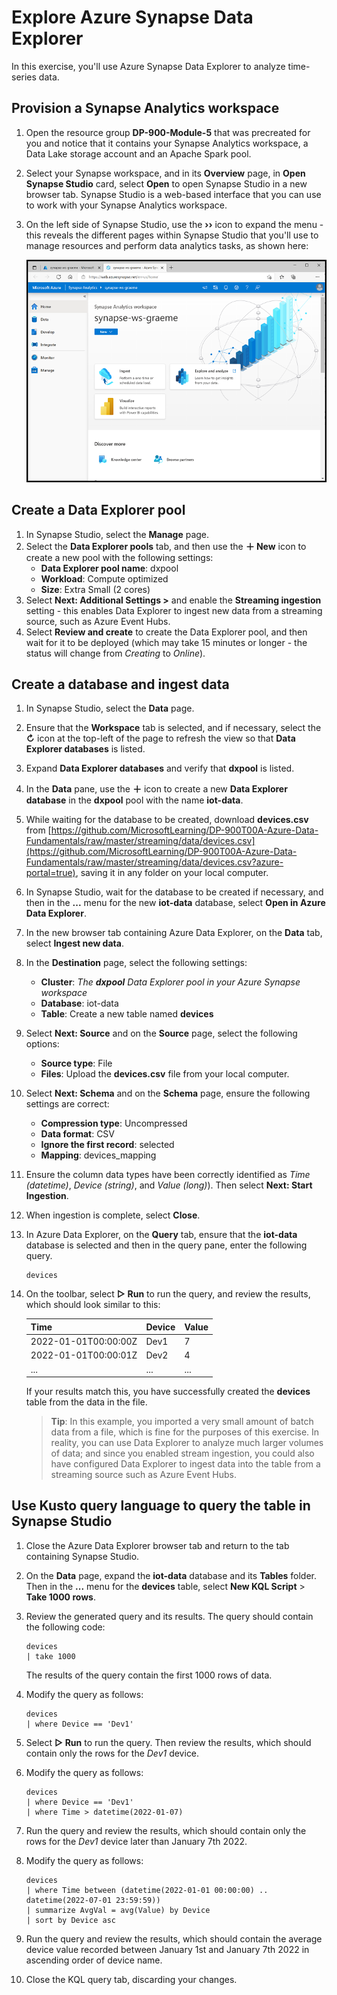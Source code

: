 
# Explore Azure Synapse Data Explorer

In this exercise, you'll use Azure Synapse Data Explorer to analyze time-series data.

## Provision a Synapse Analytics workspace

1.  Open the resource group **DP-900-Module-5**  that was precreated for you and notice that it contains your Synapse Analytics workspace, a Data Lake storage account and an Apache Spark pool.
    
2.  Select your Synapse workspace, and in its  **Overview**  page, in  **Open Synapse Studio**  card, select  **Open**  to open Synapse Studio in a new browser tab. Synapse Studio is a web-based interface that you can use to work with your Synapse Analytics workspace.
    
3.  On the left side of Synapse Studio, use the  **››**  icon to expand the menu - this reveals the different pages within Synapse Studio that you'll use to manage resources and perform data analytics tasks, as shown here:
    
    ![Image showing the expanded Synapse Studio menu to manage resources and perform data analytics tasks](images/synapse-studio.png)
    
## Create a Data Explorer pool

1. In Synapse Studio, select the **Manage** page.
1. Select the **Data Explorer pools** tab, and then use the **&#65291; New** icon to create a new pool with the following settings:
    - **Data Explorer pool name**: dxpool<inject key="DeploymentID" enableCopy="false" />
    - **Workload**: Compute optimized
    - **Size**: Extra Small (2 cores)
1. Select **Next: Additional Settings >** and enable the **Streaming ingestion** setting - this enables Data Explorer to ingest new data from a streaming source, such as Azure Event Hubs.
1. Select **Review and create** to create the Data Explorer pool, and then wait for it to be deployed (which may take 15 minutes or longer - the status will change from *Creating* to *Online*).

## Create a database and ingest data

1. In Synapse Studio, select the **Data** page.
1. Ensure that the **Workspace** tab is selected, and if necessary, select the **&#8635;** icon at the top-left of the page to refresh the view so that **Data Explorer databases** is listed.
1. Expand **Data Explorer databases** and verify that **dxpool<DeploymentID>** is listed.
1. In the **Data** pane, use the **&#65291;** icon to create a new **Data Explorer database** in the **dxpool<DeploymentID>** pool with the name **iot-data**.
1. While waiting for the database to be created, download **devices.csv** from [https://github.com/MicrosoftLearning/DP-900T00A-Azure-Data-Fundamentals/raw/master/streaming/data/devices.csv](https://github.com/MicrosoftLearning/DP-900T00A-Azure-Data-Fundamentals/raw/master/streaming/data/devices.csv?azure-portal=true), saving it in any folder on your local computer.
1. In Synapse Studio, wait for the database to be created if necessary, and then in the **...** menu for the new **iot-data** database, select **Open in Azure Data Explorer**.
1. In the new browser tab containing Azure Data Explorer, on the **Data** tab, select **Ingest new data**.
1. In the **Destination** page, select the following settings:
    - **Cluster**: *The **dxpool<DeploymentID>** Data Explorer pool in your Azure Synapse workspace*
    - **Database**: iot-data
    - **Table**: Create a new table named **devices**
1. Select **Next: Source** and on the **Source** page, select the following options:
    - **Source type**: File
    - **Files**: Upload the **devices.csv** file from your local computer.
1. Select **Next: Schema** and on the **Schema** page, ensure the following settings are correct:
    - **Compression type**: Uncompressed
    - **Data format**: CSV
    - **Ignore the first record**:  selected
    - **Mapping**: devices_mapping
1. Ensure the column data types have been correctly identified as *Time (datetime)*, *Device (string)*, and *Value (long)*). Then select **Next: Start Ingestion**.
1. When ingestion is complete, select **Close**.
1. In Azure Data Explorer, on the **Query** tab, ensure that the **iot-data** database is selected and then in the query pane, enter the following query.

    ```kusto
    devices
    ```

1. On the toolbar, select **&#9655; Run** to run the query, and review the results, which should look similar to this:

    | Time | Device | Value |
    | --- | --- | --- |
    | 2022-01-01T00:00:00Z | Dev1 | 7 |
    | 2022-01-01T00:00:01Z | Dev2 | 4 |
    | ... | ... | ... |

    If your results match this, you have successfully created the **devices** table from the data in the file.

    > **Tip**: In this example, you imported a very small amount of batch data from a file, which is fine for the purposes of this exercise. In reality, you can use Data Explorer to analyze much larger volumes of data; and since you enabled stream ingestion, you could also have configured Data Explorer to ingest data into the table from a streaming source such as Azure Event Hubs.

## Use Kusto query language to query the table in Synapse Studio

1. Close the Azure Data Explorer browser tab and return to the tab containing Synapse Studio.
1. On the **Data** page, expand the **iot-data** database and its **Tables** folder. Then in the **...** menu for the **devices** table, select **New KQL Script** > **Take 1000 rows**.
1. Review the generated query and its results. The query should contain the following code:

    ```kusto
    devices
    | take 1000
    ```

    The results of the query contain the first 1000 rows of data.

1. Modify the query as follows:

    ```kusto
    devices
    | where Device == 'Dev1'
    ```

1. Select **&#9655; Run** to run the query. Then review the results, which should contain only the rows for the *Dev1* device.

1. Modify the query as follows:

    ```kusto
    devices
    | where Device == 'Dev1'
    | where Time > datetime(2022-01-07)
    ```

1. Run the query and review the results, which should contain only the rows for the *Dev1* device later than January 7th 2022.

1. Modify the query as follows:

    ```kusto
    devices
    | where Time between (datetime(2022-01-01 00:00:00) .. datetime(2022-07-01 23:59:59))
    | summarize AvgVal = avg(Value) by Device
    | sort by Device asc
    ```

1. Run the query and review the results, which should contain the average device value recorded between January 1st and January 7th 2022 in ascending order of device name.

1. Close the KQL query tab, discarding your changes.

